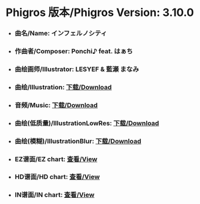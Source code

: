 
# Phigros 版本/Phigros Version:  3.10.0

- ### __曲名/Name:  インフェルノシティ__

- ### __作曲者/Composer:  Ponchi♪ feat. はぁち__

- ### __曲绘画师/Illustrator:  LESYEF & 藍瀬 まなみ__

- ### __曲绘/Illustration:  [下载/Download](https://github.com/Po6647A/WebAssests/releases/download/3.10.0/905.png)__

- ### __音频/Music:  [下载/Download](https://github.com/Po6647A/WebAssests/releases/download/3.10.0/1735.ogg)__

- ### __曲绘(低质量)/IllustrationLowRes:  [下载/Download](https://github.com/Po6647A/WebAssests/releases/download/3.10.0/1397.png)__

- ### __曲绘(模糊)/IllustrationBlur:  [下载/Download](https://github.com/Po6647A/WebAssests/releases/download/3.10.0/0)__


- ### __EZ谱面/EZ chart:  [查看/View](./EZ.json/index.html)__

- ### __HD谱面/HD chart:  [查看/View](./HD.json/index.html)__

- ### __IN谱面/IN chart:  [查看/View](./IN.json/index.html)__
